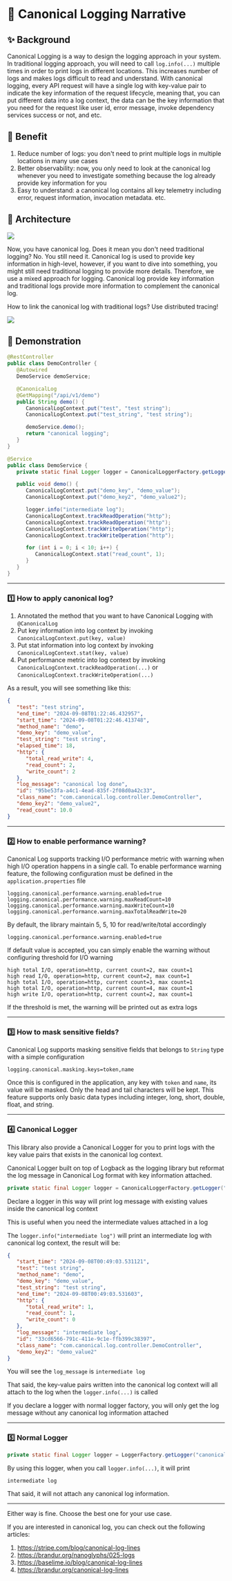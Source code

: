 # 🚀 Canonical Logging Narrative

## ✨ Background
Canonical Logging is a way to design the logging approach in your system. In traditional logging approach, you will need
to call `log.info(...)` multiple times in order to print logs in different locations. This increases number of logs and
makes logs difficult to read and understand.
With canonical logging, every API request will have a single log with key-value pair to indicate the key information of
the request lifecycle, meaning that, you can put different data into a log context, the data can be the key information
that you need for the request like user id, error message, invoke dependency services success or not, and etc.

## 💖 Benefit

1. Reduce number of logs: you don't need to print multiple logs in multiple locations in many use cases
2. Better observability: now, you only need to look at the canonical log whenever you need to investigate something
   because the log already provide key information for you
3. Easy to understand: a canonical log contains all key telemetry including error, request information, invocation
   metadata. etc.

## 👑 Architecture

![](./docs/canonical-logging.jpg)

Now, you have canonical log. Does it mean you don't need traditional logging? No. You still need it. Canonical log is
used to provide key information in high-level, however, if you want to dive into something, you might still need
traditional logging to provide more details. Therefore, we use a mixed approach for logging. Canonical log provide key
information and traditional logs provide more information to complement the canonical log.

How to link the canonical log with traditional logs? Use distributed tracing!

![](./docs/canonical-logging-1.jpg)

## 🧁 Demonstration

```java
@RestController
public class DemoController {
   @Autowired
   DemoService demoService;

   @CanonicalLog
   @GetMapping("/api/v1/demo")
   public String demo() {
      CanonicalLogContext.put("test", "test string");
      CanonicalLogContext.put("test_string", "test string");

      demoService.demo();
      return "canonical logging";
   }
}
```

```java
@Service
public class DemoService {
   private static final Logger logger = CanonicalLoggerFactory.getLogger("canonical-log");

   public void demo() {
      CanonicalLogContext.put("demo_key", "demo_value");
      CanonicalLogContext.put("demo_key2", "demo_value2");

      logger.info("intermediate log");
      CanonicalLogContext.trackReadOperation("http");
      CanonicalLogContext.trackReadOperation("http");
      CanonicalLogContext.trackWriteOperation("http");
      CanonicalLogContext.trackWriteOperation("http");

      for (int i = 0; i < 10; i++) {
         CanonicalLogContext.stat("read_count", 1);
      }
   }
}
```

---
### 1️⃣ How to apply canonical log?
1. Annotated the method that you want to have Canonical Logging with `@CanonicalLog`
2. Put key information into log context by invoking `CanonicalLogContext.put(key, value)`
3. Put stat information into log context by invoking `CanonicalLogContext.stat(key, value)`
4. Put performance metric into log context by invoking `CanonicalLogContext.trackReadOperation(...)`
   or `CanonicalLogContext.trackWriteOperation(...)`

As a result, you will see something like this:

```json
{
   "test": "test string",
   "end_time": "2024-09-08T01:22:46.432957",
   "start_time": "2024-09-08T01:22:46.413748",
   "method_name": "demo",
   "demo_key": "demo_value",
   "test_string": "test string",
   "elapsed_time": 18,
   "http": {
      "total_read_write": 4,
      "read_count": 2,
      "write_count": 2
   },
   "log_message": "canonical log done",
   "id": "95be53fa-a4c1-4ead-835f-2f08d0a42c33",
   "class_name": "com.canonical.log.controller.DemoController",
   "demo_key2": "demo_value2",
   "read_count": 10.0
}
```

---
### 2️⃣ How to enable performance warning?

Canonical Log supports tracking I/O performance metric with warning when high I/O operation happens in a single call.
To enable performance warning feature, the following configuration must be defined in the `application.properties` file

```properties
logging.canonical.performance.warning.enabled=true
logging.canonical.performance.warning.maxReadCount=10
logging.canonical.performance.warning.maxWriteCount=10
logging.canonical.performance.warning.maxTotalReadWrite=20
```

By default, the library maintain 5, 5, 10 for read/write/total accordingly

```properties
logging.canonical.performance.warning.enabled=true
```

If default value is accepted, you can simply enable the warning without configuring threshold for I/O warning

```text
high total I/O, operation=http, current count=2, max count=1
high read I/O, operation=http, current count=2, max count=1
high total I/O, operation=http, current count=3, max count=1
high total I/O, operation=http, current count=4, max count=1
high write I/O, operation=http, current count=2, max count=1
```

If the threshold is met, the warning will be printed out as extra logs

---
### 3️⃣ How to mask sensitive fields?

Canonical Log supports masking sensitive fields that belongs to `String` type with a simple configuration

```properties
logging.canonical.masking.keys=token,name
```

Once this is configured in the application, any key with `token` and `name`, its value will be masked. Only the head and
tail characters will be kept. This feature supports only basic data types including integer, long, short, double, float,
and string.

---
### 4️⃣ Canonical Logger
This library also provide a Canonical Logger for you to print logs with the key value pairs that exists in the canonical
log context.

Canonical Logger built on top of Logback as the logging library but reformat the log message in Canonical Log format
with key information attached.

```java
private static final Logger logger = CanonicalLoggerFactory.getLogger("canonical-log");
```

Declare a logger in this way will print log message with existing values inside the canonical log context

This is useful when you need the intermediate values attached in a log

The `logger.info("intermediate log")` will print an intermediate log with canonical log context, the result will be:

```json
{
   "start_time": "2024-09-08T00:49:03.531121",
   "test": "test string",
   "method_name": "demo",
   "demo_key": "demo_value",
   "test_string": "test string",
   "end_time": "2024-09-08T00:49:03.531603",
   "http": {
      "total_read_write": 1,
      "read_count": 1,
      "write_count": 0
   },
   "log_message": "intermediate log",
   "id": "33cd6566-791c-411e-9c1e-ffb399c38397",
   "class_name": "com.canonical.log.controller.DemoController",
   "demo_key2": "demo_value2"
}
```

You will see the `log_message` is `intermediate log`

That said, the key-value pairs written into the canonical log context will all attach to the log when
the `logger.info(...)`
is called

If you declare a logger with normal logger factory, you will only get the log message without any canonical log
information attached

---
### 5️⃣ Normal Logger
```java
private static final Logger logger = LoggerFactory.getLogger("canonical-log");
```

By using this logger, when you call `logger.info(...)`, it will print

```
intermediate log
```

That said, it will not attach any canonical log information.

---
Either way is fine. Choose the best one for your use case.

If you are interested in canonical log, you can check out the following articles:

1. https://stripe.com/blog/canonical-log-lines
2. https://brandur.org/nanoglyphs/025-logs
3. https://baselime.io/blog/canonical-log-lines
4. https://brandur.org/canonical-log-lines
